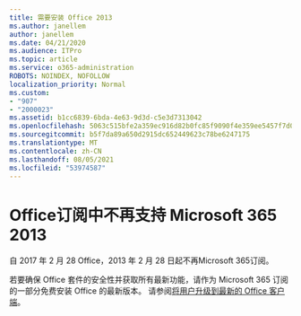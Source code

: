 ```yaml
---
title: 需要安装 Office 2013
ms.author: janellem
author: janellem
ms.date: 04/21/2020
ms.audience: ITPro
ms.topic: article
ms.service: o365-administration
ROBOTS: NOINDEX, NOFOLLOW
localization_priority: Normal
ms.custom:
- "907"
- "2000023"
ms.assetid: b1cc6839-6bda-4e63-9d3d-c5e3d7313042
ms.openlocfilehash: 5063c515bfe2a359ec916d82b0fc85f9090f4e359ee5457f7d007693b71f7a06
ms.sourcegitcommit: b5f7da89a650d2915dc652449623c78be6247175
ms.translationtype: MT
ms.contentlocale: zh-CN
ms.lasthandoff: 08/05/2021
ms.locfileid: "53974587"
---
```

# <a name="office-2013-is-no-longer-supported-in-microsoft-365-subscriptions"></a>Office订阅中不再支持 Microsoft 365 2013

自 2017 年 2 月 28 Office，2013 年 2 月 28 日起不再Microsoft 365订阅。
  
若要确保 Office 套件的安全性并获取所有最新功能，请作为 Microsoft 365 订阅的一部分免费安装 Office 的最新版本。 请参阅[将用户升级到最新的 Office 客户端](https://docs.microsoft.com/microsoft-365/admin/setup/upgrade-users-to-latest-office-client)。
  